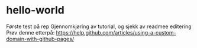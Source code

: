 # hello-world
Første test på rep
Gjennomkjøring av tutorial, og sjekk av readmee editering
Prøv denne etterpå: https://help.github.com/articles/using-a-custom-domain-with-github-pages/
